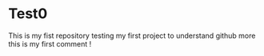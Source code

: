 # Test0
This is my fist repository testing my first project to understand github more 
this is my first comment !
